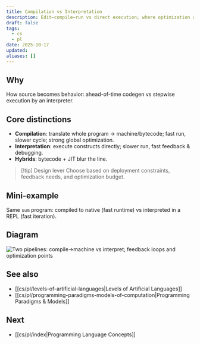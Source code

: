 ```yaml
---
title: Compilation vs Interpretation
description: Edit–compile–run vs direct execution; where optimization and feedback happen.
draft: false
tags:
  - cs
  - pl
date: 2025-10-17
updated:
aliases: []
---
```

## Why
How source becomes behavior: ahead-of-time codegen vs stepwise execution by an interpreter.

## Core distinctions
- **Compilation**: translate whole program → machine/bytecode; fast run, slower cycle; strong global optimization.
- **Interpretation**: execute constructs directly; slower run, fast feedback & debugging.
- **Hybrids**: bytecode + JIT blur the line.

> [!tip] Design lever
> Choose based on deployment constraints, feedback needs, and optimization budget.

## Mini-example
Same `sum` program: compiled to native (fast runtime) vs interpreted in a REPL (fast iteration).

## Diagram
![Two pipelines: compile→machine vs interpret; feedback loops and optimization points](/cs/pl/assets/compile-vs-interpret.svg "Compilation and interpretation pipelines")

## See also
- [[cs/pl/levels-of-artificial-languages|Levels of Artificial Languages]]
- [[cs/pl/programming-paradigms-models-of-computation|Programming Paradigms & Models]]

## Next
- [[cs/pl/index|Programming Language Concepts]]